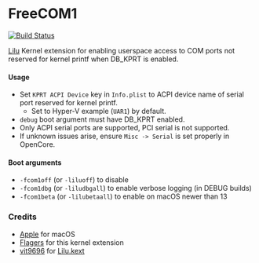 FreeCOM1
================

[![Build Status](https://github.com/flagersgit/FreeCOM1/workflows/CI/badge.svg?branch=master)](https://github.com/flagersgit/FreeCOM1/actions)

[Lilu](https://github.com/acidanthera/Lilu) Kernel extension for enabling userspace access to COM ports not reserved for kernel printf when DB_KPRT is enabled.

#### Usage

* Set `KPRT ACPI Device` key in `Info.plist` to ACPI device name of serial port reserved for kernel printf.
  * Set to Hyper-V example (`UAR1`) by default. 
* `debug` boot argument must have DB_KPRT enabled.
* Only ACPI serial ports are supported, PCI serial is not supported.
* If unknown issues arise, ensure `Misc -> Serial` is set properly in OpenCore.

#### Boot arguments

- `-fcom1off` (or `-liluoff`) to disable
- `-fcom1dbg` (or `-liludbgall`) to enable verbose logging (in DEBUG builds)
- `-fcom1beta` (or `-lilubetaall`) to enable on macOS newer than 13

### Credits

- [Apple](https://www.apple.com) for macOS
- [Flagers](https://github.com/flagersgit) for this kernel extension
- [vit9696](https://github.com/vit9696) for [Lilu.kext](https://github.com/acidanthera/Lilu)
